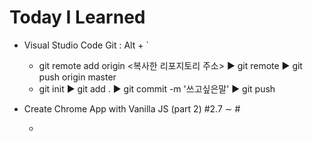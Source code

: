 # Today I Learned

- Visual Studio Code Git : Alt + `

  - git remote add origin <복사한 리포지토리 주소> ▶ git remote ▶ git push origin master
  - git init ▶ git add . ▶ git commit -m '쓰고싶은말'  ▶ git push

- Create Chrome App with Vanilla JS (part 2) #2.7 ∼ #

  - 

